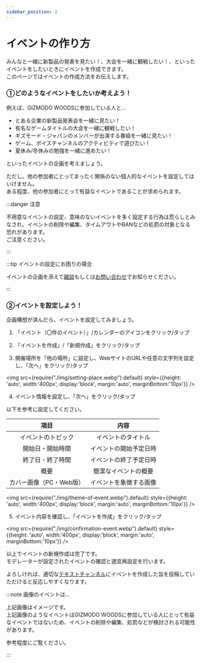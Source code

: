 ```yaml
---
sidebar_position: 2
---
```


# イベントの作り方

みんなと一緒に新製品の発表を見たい！、大会を一緒に観戦したい！、といったイベントをしたいときにイベントを作成できます。   
このページではイベントの作成方法をお伝えします。

### ①どのようなイベントをしたいか考えよう！

例えば、GIZMODO WOODSに参加している人と...

* とある企業の新製品発表会を一緒に見たい！
* 有名なゲームタイトルの大会を一緒に観戦したい！
* ギズモード・ジャパンのメンバーが出演する番組を一緒に見たい！
* ゲーム、ボイスチャンネルのアクティビティで遊びたい！
* 夏休み/冬休みの勉強を一緒に進めたい！

といったイベントの企画を考えましょう。

ただし、他の参加者にとってまったく関係のない個人的なイベントを設定してはいけません。   
ある程度、他の参加者にとって有益なイベントであることが求められます。

:::danger 注意

不用意なイベントの設定、意味のないイベントを多く設定する行為は荒らしとみなされ、イベントの削除や編集、タイムアウトやBANなどの処罰の対象となる恐れがあります。   
ご注意ください。

:::

:::tip イベントの設定にお困りの場合

イベントの企画を添えて[雑談](https://discord.com/channels/753903663298117694/768485824517505055)もしくは[お問い合わせ](/docs/tutorial-inquiry/inquiry-support.md)でお知らせください。

:::

### ②イベントを設定しよう！

企画構想が済んだら、イベントを設定してみましょう。

1. 「イベント（〇件のイベント）」/カレンダーのアイコンをクリック/タップ

2. 「イベントを作成」/「新規作成」をクリック/タップ

3. 開催場所を「他の場所」に設定し、WebサイトのURLや任意の文字列を設定し、「次へ」をクリック/タップ

<img src={require("./img/setting-place.webp").default}
     style={{height: 'auto', width:'400px', display:'block', margin:'auto', marginBottom:'10px'}} />

4. イベント情報を設定し、「次へ」をクリック/タップ

以下を参考に設定してください。

|項目|内容|
|:---:|:---:|
|イベントのトピック|イベントのタイトル|
|開始日・開始時間|イベントの開始予定日時|
|終了日・終了時間|イベントの終了予定日時|
|概要|簡潔なイベントの概要|
|カバー画像（PC・Web版）|イベントを象徴する画像|

<img src={require("./img/theme-of-event.webp").default}
     style={{height: 'auto', width:'400px', display:'block', margin:'auto', marginBottom:'10px'}} />

5. イベント内容を確認し、「イベントを作成」をクリック/タップ

<img src={require("./img/confirmation-event.webp").default}
     style={{height: 'auto', width:'400px', display:'block', margin:'auto', marginBottom:'10px'}} />

以上でイベントの新規作成は完了です。   
モデレーターが設定されたイベントの確認と適宜再設定を行います。

よろしければ、適切な[テキストチャンネル](https://shiny-cod-v6gv4wj96wq3prx9-3000.app.github.dev/docs/tutorial-text-ch/what-is-tch#%E3%83%A9%E3%82%A4%E3%83%95%E3%82%B9%E3%82%BF%E3%82%A4%E3%83%AB)にイベントを作成した旨を投稿していただけると反応しやすくなります。

:::note 画像のイベントは...

上記画像はイメージです。   
上記画像のようなイベントはGIZMODO WOODSに参加している人にとって有益なイベントではないため、イベントの削除や編集、処罰などが検討される可能性があります。

参考程度にご覧ください。

:::

